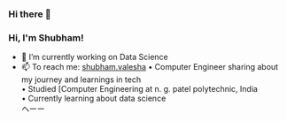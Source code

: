 ### Hi there 👋

### Hi, I'm Shubham!

- 🔭 I’m currently working on Data Science
- 📫 To reach me: [shubham.valesha](https://www.instagram.com/shubham.valesha/)
• Computer Engineer sharing about my journey and learnings in tech<br/>
• Studied [Computer Engineering at n. g. patel polytechnic, India<br/>
• Currently learning about data science<br/>
ヘーー
<!--
**ShubhamValesha07/ShubhamValesha07** is a ✨ _special_ ✨ repository because its `README.md` (this file) appears on your GitHub profile.

Here are some ideas to get you started:

- 🔭 I’m currently working on ...
- 🌱 I’m currently learning ...
- 👯 I’m looking to collaborate on ...
- 🤔 I’m looking for help with ...
- 💬 Ask me about ...
- 📫 How to reach me: ...
- 😄 Pronouns: ...
- ⚡ Fun fact: ...
-->
